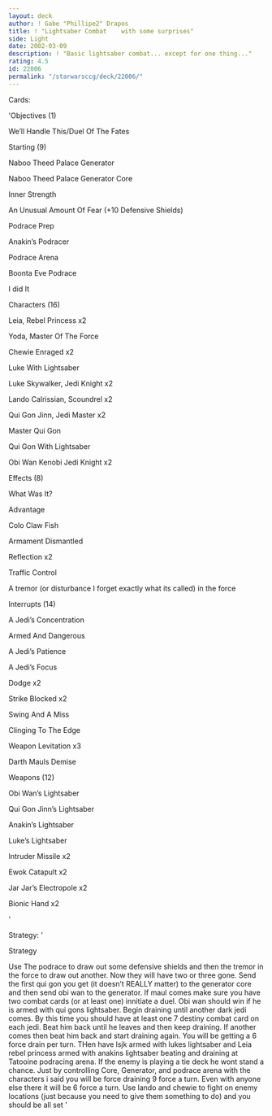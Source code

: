 ```yaml
---
layout: deck
author: ! Gabe "Phillipe2" Drapos
title: ! "Lightsaber Combat    with some surprises"
side: Light
date: 2002-03-09
description: ! "Basic lightsaber combat... except for one thing..."
rating: 4.5
id: 22006
permalink: "/starwarsccg/deck/22006/"
---
```

Cards: 

'Objectives (1)

We&#8217;ll Handle This/Duel Of The Fates


Starting (9)

Naboo Theed Palace Generator

Naboo Theed Palace Generator Core

Inner Strength

An Unusual Amount Of Fear (+10 Defensive Shields)

Podrace Prep

Anakin&#8217;s Podracer 

Podrace Arena

Boonta Eve Podrace

I did It


Characters (16)

Leia, Rebel Princess x2

Yoda, Master Of The Force

Chewie Enraged x2

Luke With Lightsaber

Luke Skywalker, Jedi Knight x2

Lando Calrissian, Scoundrel x2

Qui Gon Jinn, Jedi Master x2

Master Qui Gon

Qui Gon With Lightsaber

Obi Wan Kenobi Jedi Knight x2



Effects (8)

What Was It?

Advantage

Colo Claw Fish

Armament Dismantled

Reflection x2

Traffic Control

A tremor (or disturbance I forget exactly what its called) in the force


Interrupts (14)

A Jedi&#8217;s Concentration

Armed And Dangerous

A Jedi&#8217;s Patience

A Jedi&#8217;s Focus

Dodge x2

Strike Blocked x2

Swing And A Miss

Clinging To The Edge

Weapon Levitation x3

Darth Mauls Demise


Weapons (12)

Obi Wan&#8217;s Lightsaber

Qui Gon Jinn&#8217;s Lightsaber

Anakin&#8217;s Lightsaber

Luke&#8217;s Lightsaber

Intruder Missile x2

Ewok Catapult x2

Jar Jar&#8217;s Electropole x2

Bionic Hand x2


'

Strategy: '

Strategy

Use The podrace to draw out some defensive shields and then the tremor in the force to draw out another.  Now they will have two or three gone.  Send the first qui gon you get (it doesn’t REALLY matter) to the generator core and then send obi wan to the generator.  If maul comes make sure you have two combat cards (or at least one) innitiate a duel.  Obi wan should win if he is armed with qui gons lightsaber.  Begin draining until another dark jedi comes.  By this time you should have at least one 7 destiny combat card on each jedi.  Beat him back until he leaves and then keep draining.  If another comes then beat him back and start draining again.  You will be getting a 6 force drain per turn.  THen have lsjk armed with lukes lightsaber and Leia rebel princess armed with anakins lightsaber beating and draining at Tatooine podracing arena.  If the enemy is playing a tie deck he wont stand a chance.  Just by controlling Core, Generator, and podrace arena with the characters i said you will be force draining 9 force a turn.  Even with anyone else there it will be 6 force a turn.  Use lando and chewie to fight on enemy locations (just because you need to give them something to do) and you should be all set '
